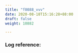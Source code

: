 ```yaml
---
title: "f0088_vvv"
date: 2020-08-18T15:16:28+88:00
draft: false
weight: 10882

---
```


### Log reference: <no value>

```
